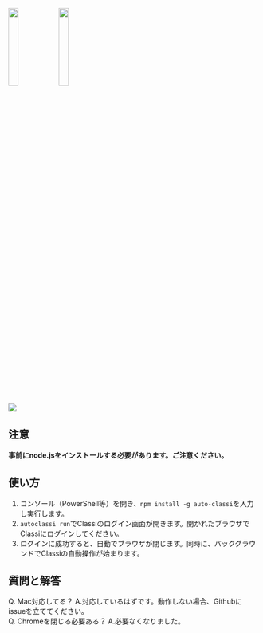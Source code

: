 <img src="https://img.shields.io/badge/-Node.js-339933.svg?logo=node.js&style=flat-square" width="20%"><img src="https://img.shields.io/badge/-Typescript-000000.svg?logo=typescript&style=popout-square" width="20%">

  
<img src="autoclassi-logo.svg">


## 注意
**事前にnode.jsをインストールする必要があります。ご注意ください。**  

## 使い方
1. コンソール（PowerShell等）を開き、`npm install -g auto-classi`を入力し実行します。  
2. `autoclassi run`でClassiのログイン画面が開きます。開かれたブラウザでClassiにログインしてください。
3. ログインに成功すると、自動でブラウザが閉じます。同時に、バックグラウンドでClassiの自動操作が始まります。

## 質問と解答
Q. Mac対応してる？ A.対応しているはずです。動作しない場合、Githubにissueを立ててください。  
Q. Chromeを閉じる必要ある？ A.必要なくなりました。